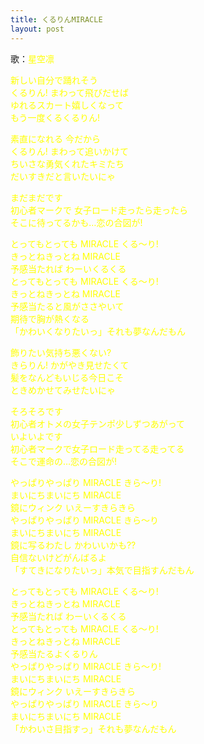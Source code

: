 ```yaml
---
title: くるりんMIRACLE
layout: post
---
```

歌：<font color="yellow">星空凛</font>

<p><font color="yellow">新しい自分で踊れそう<br />
くるりん! まわって飛びだせば<br />
ゆれるスカート嬉しくなって<br />
もう一度くるくるりん!</font></p>

<p><font color="yellow">素直になれる 今だから<br />
くるりん! まわって追いかけて<br />
ちいさな勇気くれたキミたち<br />
だいすきだと言いたいにゃ</font></p>

<p><font color="yellow">まだまだです<br />
初心者マークで 女子ロード走ったら走ったら<br />
そこに待ってるかも…恋の合図が!</font></p>

<p><font color="yellow">とってもとっても MIRACLE くる～り!<br />
きっとねきっとね MIRACLE<br />
予感当たれば わーいくるくる<br />
とってもとっても MIRACLE くる～り!<br />
きっとねきっとね MIRACLE<br />
予感当たると風がささやいて<br />
期待で胸が熱くなる<br />
「かわいくなりたいっ」それも夢なんだもん</font></p>

<p><font color="yellow">飾りたい気持ち悪くない?<br />
きらりん! かがやき見せたくて<br />
髪をなんどもいじる今日こそ<br />
ときめかせてみせたいにゃ</font></p>

<p><font color="yellow">そろそろです<br />
初心者オトメの女子テンポ少しずつあがって<br />
いよいよです<br />
初心者マークで女子ロード走ってる走ってる<br />
そこで運命の…恋の合図が!</font></p>

<p><font color="yellow">やっぱりやっぱり MIRACLE きら～り!<br />
まいにちまいにち MIRACLE<br />
鏡にウィンク いえーすきらきら<br />
やっぱりやっぱり MIRACLE きら～り<br />
まいにちまいにち MIRACLE<br />
鏡に写るわたし かわいいかも??<br />
自信ないけどがんばるよ<br />
「すてきになりたいっ」本気で目指すんだもん</font></p>

<p><font color="yellow">とってもとっても MIRACLE くる～り!<br />
きっとねきっとね MIRACLE<br />
予感当たれば わーいくるくる<br />
とってもとっても MIRACLE くる～り!<br />
きっとねきっとね MIRACLE<br />
予感当たるよくるりん<br />
やっぱりやっぱり MIRACLE きら～り!<br />
まいにちまいにち MIRACLE<br />
鏡にウィンク いえーすきらきら<br />
やっぱりやっぱり MIRACLE きら～り<br />
まいにちまいにち MIRACLE<br />
「かわいさ目指すっ」それも夢なんだもん</font></p>
